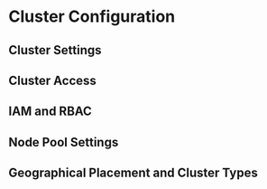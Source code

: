 # Cluster Configuration

## Cluster Settings

## Cluster Access

## IAM and RBAC

## Node Pool Settings

## Geographical Placement and Cluster Types
